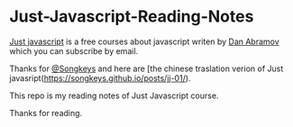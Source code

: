 # Just-Javascript-Reading-Notes

[Just javascript](https://justjavascript.com/) is a free courses about javascript writen by [Dan Abramov](https://github.com/gaearon) which you can subscribe by email.

Thanks for [@Songkeys](https://github.com/songkeys) and here are [the chinese traslation verion of Just javasript(https://songkeys.github.io/posts/jj-01/).

This repo is my reading notes of Just Javascript course.

Thanks for reading.
